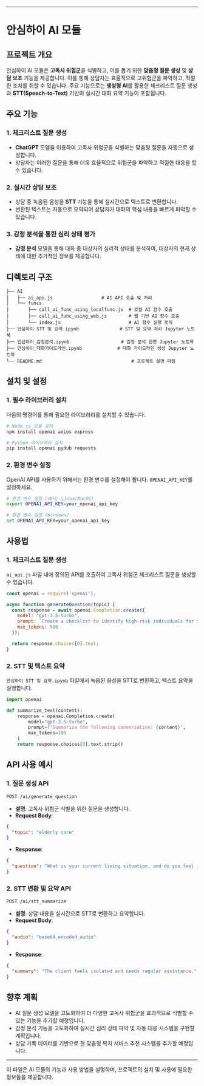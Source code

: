 
---

# 안심하이 AI 모듈

## 프로젝트 개요

안심하이 AI 모듈은 **고독사 위험군**을 식별하고, 이를 돕기 위한 **맞춤형 질문 생성** 및 **상담 보조** 기능을 제공합니다. 이를 통해 상담자는 효율적으로 고위험군을 파악하고, 적절한 조치를 취할 수 있습니다. 주요 기능으로는 **생성형 AI**를 활용한 체크리스트 질문 생성과 **STT(Speech-to-Text)** 기반의 실시간 대화 요약 기능이 포함됩니다.

## 주요 기능

### 1. 체크리스트 질문 생성
- **ChatGPT** 모델을 이용하여 고독사 위험군을 식별하는 맞춤형 질문을 자동으로 생성합니다.
- 상담자는 이러한 질문을 통해 더욱 효율적으로 위험군을 파악하고 적절한 대응을 할 수 있습니다.

### 2. 실시간 상담 보조
- 상담 중 녹음된 음성을 **STT** 기능을 통해 실시간으로 텍스트로 변환합니다.
- 변환된 텍스트는 자동으로 요약되어 상담자가 대화의 핵심 내용을 빠르게 파악할 수 있습니다.

### 3. 감정 분석을 통한 심리 상태 평가
- **감정 분석** 모델을 통해 대화 중 대상자의 심리적 상태를 분석하여, 대상자의 현재 상태에 대한 추가적인 정보를 제공합니다.

## 디렉토리 구조

```
├── AI
│   ├── ai_api.js                  # AI API 호출 및 처리
│   └── funcs
│       ├── call_ai_func_using_localfunc.js  # 로컬 AI 함수 호출
│       ├── call_ai_func_using_web.js        # 웹 기반 AI 함수 호출
│       └── index.js                         # AI 함수 실행 로직
├── 안심하이 STT 및 요약.ipynb               # STT 및 요약 처리 Jupyter 노트북
├── 안심하이_감정분석.ipynb                   # 감정 분석 관련 Jupyter 노트북
├── 안심하이_대화가이드라인.ipynb             # 대화 가이드라인 생성 Jupyter 노트북
└── README.md                                 # 프로젝트 설명 파일
```

## 설치 및 설정

### 1. 필수 라이브러리 설치

다음의 명령어를 통해 필요한 라이브러리를 설치할 수 있습니다.

```bash
# Node.js 모듈 설치
npm install openai axios express

# Python 라이브러리 설치
pip install openai pydub requests
```

### 2. 환경 변수 설정

OpenAI API를 사용하기 위해서는 환경 변수를 설정해야 합니다. `OPENAI_API_KEY`를 설정하세요.

```bash
# 환경 변수 설정 (예시: Linux/MacOS)
export OPENAI_API_KEY=your_openai_api_key

# 환경 변수 설정 (Windows)
set OPENAI_API_KEY=your_openai_api_key
```

## 사용법

### 1. 체크리스트 질문 생성

`ai_api.js` 파일 내에 정의된 API를 호출하여 고독사 위험군 체크리스트 질문을 생성할 수 있습니다.

```javascript
const openai = require('openai');

async function generateQuestion(topic) {
  const response = await openai.Completion.create({
    model: "gpt-3.5-turbo",
    prompt: `Create a checklist to identify high-risk individuals for ${topic}.`,
    max_tokens: 500
  });

  return response.choices[0].text;
}
```

### 2. STT 및 텍스트 요약

`안심하이 STT 및 요약.ipynb` 파일에서 녹음된 음성을 STT로 변환하고, 텍스트 요약을 실행합니다.

```python
import openai

def summarize_text(content):
    response = openai.Completion.create(
        model="gpt-3.5-turbo",
        prompt=f"Summarize the following conversation: {content}",
        max_tokens=100
    )
    return response.choices[0].text.strip()
```

## API 사용 예시

### 1. 질문 생성 API

```http
POST /ai/generate_question
```
- **설명**: 고독사 위험군 식별을 위한 질문을 생성합니다.
- **Request Body**:
```json
{
  "topic": "elderly care"
}
```
- **Response**:
```json
{
  "question": "What is your current living situation, and do you feel isolated?"
}
```

### 2. STT 변환 및 요약 API

```http
POST /ai/stt_summarize
```
- **설명**: 상담 내용을 실시간으로 STT로 변환하고 요약합니다.
- **Request Body**:
```json
{
  "audio": "base64_encoded_audio"
}
```
- **Response**:
```json
{
  "summary": "The client feels isolated and needs regular assistance."
}
```

## 향후 계획
- AI 질문 생성 모델을 고도화하여 더 다양한 고독사 위험군을 효과적으로 식별할 수 있는 기능을 추가할 예정입니다.
- 감정 분석 기능을 고도화하여 실시간 심리 상태 파악 및 자동 대응 시스템을 구현할 계획입니다.
- 상담 기록 데이터를 기반으로 한 맞춤형 복지 서비스 추천 시스템을 추가할 예정입니다.

---

이 파일은 AI 모듈의 기능과 사용 방법을 설명하며, 프로젝트의 설치 및 사용에 필요한 정보들을 제공합니다.
